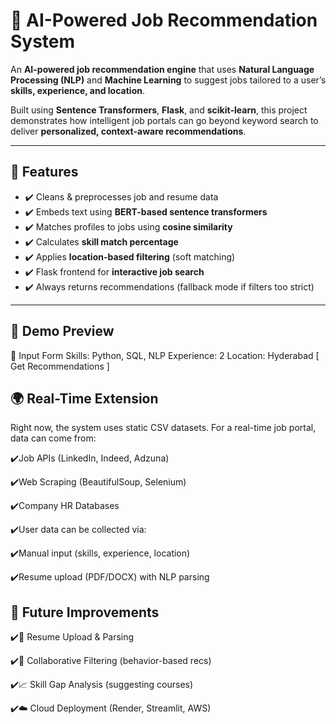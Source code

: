 # 🧠 AI-Powered Job Recommendation System  

An **AI-powered job recommendation engine** that uses **Natural Language Processing (NLP)** and **Machine Learning** to suggest jobs tailored to a user’s **skills, experience, and location**.  

Built using **Sentence Transformers**, **Flask**, and **scikit-learn**, this project demonstrates how intelligent job portals can go beyond keyword search to deliver **personalized, context-aware recommendations**.  

---

## 🚀 Features
- ✔️ Cleans & preprocesses job and resume data  
- ✔️ Embeds text using **BERT-based sentence transformers**  
- ✔️ Matches profiles to jobs using **cosine similarity**  
- ✔️ Calculates **skill match percentage**  
- ✔️ Applies **location-based filtering** (soft matching)  
- ✔️ Flask frontend for **interactive job search**  
- ✔️ Always returns recommendations (fallback mode if filters too strict)  

---





## 📸 Demo Preview
🔹 Input Form
Skills: Python, SQL, NLP
Experience: 2
Location: Hyderabad
[ Get Recommendations ]



## 🌍 Real-Time Extension

Right now, the system uses static CSV datasets.
For a real-time job portal, data can come from:

✔️Job APIs (LinkedIn, Indeed, Adzuna)

✔️Web Scraping (BeautifulSoup, Selenium)

✔️Company HR Databases

✔️User data can be collected via:

✔️Manual input (skills, experience, location)

✔️Resume upload (PDF/DOCX) with NLP parsing

## 🔮 Future Improvements

✔️📂 Resume Upload & Parsing

✔️🎯 Collaborative Filtering (behavior-based recs)

✔️📈 Skill Gap Analysis (suggesting courses)

✔️☁️ Cloud Deployment (Render, Streamlit, AWS)
